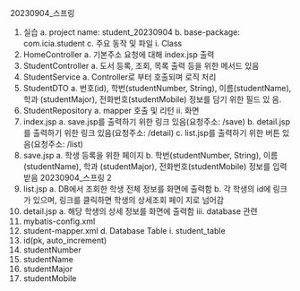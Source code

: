20230904_스프링
1. 실습
   a. project name: student_20230904
   b. base-package: com.icia.student
   c. 주요 동작 및 파일
   i. Class
1. HomeController
   a. 기본주소 요청에 대해 index.jsp 출력
2. StudentController
   a. 도서 등록, 조회, 목록 출력 등을 위한 메서드 있음
3. StudentService
   a. Controller로 부터 호출되며 로직 처리
4. StudentDTO
   a. 번호(id), 학번(studentNumber, String), 이름(studentName), 학과
   (studentMajor), 전화번호(studentMobile) 정보를 담기 위한 필드 있
   음.
5. StudentRepository
   a. mapper 호출 및 리턴
   ii. 화면
1. index.jsp
   a. save.jsp를 출력하기 위한 링크 있음(요청주소: /save)
   b. detail.jsp를 출력하기 위한 링크 있음(요청주소: /detail)
   c. list.jsp를 출력하기 위한 버튼 있음(요청주소: /list)
2. save.jsp
   a. 학생 등록을 위한 페이지
   b. 학번(studentNumber, String), 이름(studentName), 학과
   (studentMajor), 전화번호(studentMobile) 정보를 입력받음
   20230904_스프링 2
3. list.jsp
   a. DB에서 조회한 학생 전체 정보를 화면에 출력함
   b. 각 학생의 id에 링크가 있으며, 링크를 클릭하면 학생의 상세조회 페이
   지로 넘어감
4. detail.jsp
   a. 해당 학생의 상세 정보를 화면에 출력함
   iii. database 관련
1. mybatis-config.xml
2. student-mapper.xml
   d. Database Table
   i. student_table
1. id(pk, auto_increment)
2. studentNumber
3. studentName
4. studentMajor
5. studentMobile